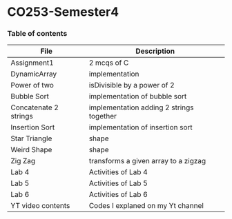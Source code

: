 ﻿# CO253-Semester4
### Table of contents
| File | Description |
| --- | --- |
| Assignment1 | 2 mcqs of C |
| DynamicArray | implementation |
| Power of two | isDivisible by a power of 2 |
| Bubble Sort | implementation of bubble sort |
| Concatenate 2 strings | implementation adding 2 strings together |
| Insertion Sort | implementation of insertion sort |
| Star Triangle | shape |
| Weird Shape | shape |
| Zig Zag | transforms a given array to a zigzag |
| Lab 4 | Activities of Lab 4 |
| Lab 5 | Activities of Lab 5 |
| Lab 6 | Activities of Lab 6 |
| YT video contents | Codes I explaned on my Yt channel |
